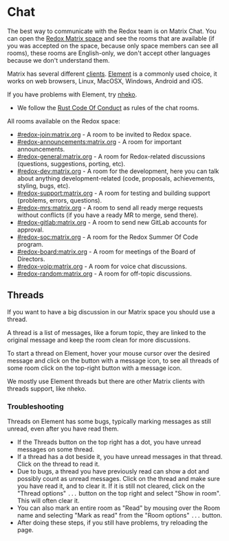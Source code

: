 # Chat

The best way to communicate with the Redox team is on Matrix Chat. You can open the [Redox Matrix space](https://matrix.to/#/#redox:matrix.org) and see the rooms that are available (if you was accepted on the space, because only space members can see all rooms), these rooms are English-only, we don't accept other languages because we don't understand them.

Matrix has several different [clients](https://matrix.org/ecosystem/clients/). [Element](https://element.io/) is a commonly used choice, it works on web browsers, Linux, MacOSX, Windows, Android and iOS.

If you have problems with Element, try [nheko](https://nheko-reborn.github.io/).

- We follow the [Rust Code Of Conduct](https://www.rust-lang.org/policies/code-of-conduct) as rules of the chat rooms.

All rooms available on the Redox space:

- [#redox-join:matrix.org](https://matrix.to/#/#redox-join:matrix.org) - A room to be invited to Redox space.
- [#redox-announcements:matrix.org](https://matrix.to/#/#redox-announcements:matrix.org) - A room for important announcements.
- [#redox-general:matrix.org](https://matrix.to/#/#redox-general:matrix.org) - A room for Redox-related discussions (questions, suggestions, porting, etc).
- [#redox-dev:matrix.org](https://matrix.to/#/#redox-dev:matrix.org) - A room for the development, here you can talk about anything development-related (code, proposals, achievements, styling, bugs, etc).
- [#redox-support:matrix.org](https://matrix.to/#/#redox-support:matrix.org) - A room for testing and building support (problems, errors, questions).
- [#redox-mrs:matrix.org](https://matrix.to/#/#redox-mrs:matrix.org) - A room to send all ready merge requests without conflicts  (if you have a ready MR to merge, send there).
- [#redox-gitlab:matrix.org](https://matrix.to/#/#redox-gitlab:matrix.org) - A room to send new GitLab accounts for approval.
- [#redox-soc:matrix.org](https://matrix.to/#/#redox-soc:matrix.org) - A room for the Redox Summer Of Code program.
- [#redox-board:matrix.org](https://matrix.to/#/#redox-board:matrix.org) - A room for meetings of the Board of Directors.
- [#redox-voip:matrix.org](https://matrix.to/#/#redox-voip:matrix.org) - A room for voice chat discussions.
- [#redox-random:matrix.org](https://matrix.to/#/#redox-random:matrix.org) - A room for off-topic discussions.

## Threads

If you want to have a big discussion in our Matrix space you should use a thread.

A thread is a list of messages, like a forum topic, they are linked to the original message and keep the room clean for more discussions.

To start a thread on Element, hover your mouse cursor over the desired message and click on the button with a message icon, to see all threads of some room click on the top-right button with a message icon.

We mostly use Element threads but there are other Matrix clients with threads support, like nheko.

### Troubleshooting

Threads on Element has some bugs, typically marking messages as still unread, even after you have read them.

- If the Threads button on the top right has a dot, you have unread messages on some thread.
- If a thread has a dot beside it, you have unread messages in that thread. Click on the thread to read it.
- Due to bugs, a thread you have previously read can show a dot and possibly count as unread messages. Click on the thread and make sure you have read it, and  to clear it. If it is still not cleared, click on the "Thread options" `...` button on the top right and select "Show in room". This will often clear it.
- You can also mark an entire room as "Read" by mousing over the Room name and selecting "Mark as read" from the "Room options" `...` button.
- After doing these steps, if you still have problems, try reloading the page.
